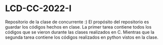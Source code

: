 # LCD-CC-2022-I
Repositorio de la clase de concurrente :)
El propósito del repositorio es guardar los códigos hechos en clase.
La primer tarea contiene todos los códigos que se vieron durante las clases realizados en C.
Mientras que la segunda tarea contiene los códigos realizados en python vistos en la clase.
